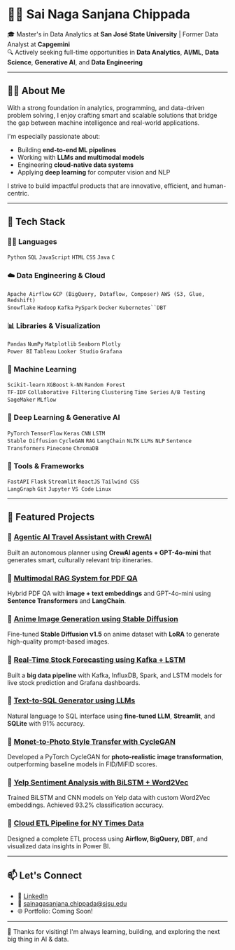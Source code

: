 # 👩‍💻 Sai Naga Sanjana Chippada

🎓 Master's in Data Analytics at **San José State University** | Former Data Analyst at **Capgemini**  
🔍 Actively seeking full-time opportunities in **Data Analytics**, **AI/ML**, **Data Science**, **Generative AI**, and **Data Engineering**

---

## 🙋‍♀️ About Me

With a strong foundation in analytics, programming, and data-driven problem solving, I enjoy crafting smart and scalable solutions that bridge the gap between machine intelligence and real-world applications.

I'm especially passionate about:
- Building **end-to-end ML pipelines**
- Working with **LLMs and multimodal models**
- Engineering **cloud-native data systems**
- Applying **deep learning** for computer vision and NLP

I strive to build impactful products that are innovative, efficient, and human-centric.

---

## 🧰 Tech Stack

### 🧑‍💻 Languages  
`Python` `SQL` `JavaScript` `HTML` `CSS` `Java` `C`

### ☁️ Data Engineering & Cloud  
`Apache Airflow` `GCP (BigQuery, Dataflow, Composer)` `AWS (S3, Glue, Redshift)`  
`Snowflake` `Hadoop` `Kafka` `PySpark` `Docker` `Kubernetes``DBT`

### 📊 Libraries & Visualization  
`Pandas` `NumPy` `Matplotlib` `Seaborn` `Plotly`  
`Power BI` `Tableau` `Looker Studio` `Grafana`

### 🤖 Machine Learning  
`Scikit-learn` `XGBoost` `k-NN` `Random Forest`  
`TF-IDF` `Collaborative Filtering` `Clustering` `Time Series`  `A/B Testing` `SageMaker` `MLflow`

### 🧠 Deep Learning & Generative AI  
`PyTorch` `TensorFlow` `Keras` `CNN` `LSTM`  
`Stable Diffusion` `CycleGAN` `RAG` `LangChain` `NLTK`
`LLMs` `NLP` `Sentence Transformers` `Pinecone` `ChromaDB`

### 🧪 Tools & Frameworks  
`FastAPI` `Flask` `Streamlit` `ReactJS` `Tailwind CSS`  
`LangGraph`  `Git` `Jupyter` `VS Code` `Linux`



---

## 🚀 Featured Projects

### 🔹 [Agentic AI Travel Assistant with CrewAI](#)
Built an autonomous planner using **CrewAI agents + GPT-4o-mini** that generates smart, culturally relevant trip itineraries.

### 🔹 [Multimodal RAG System for PDF QA](#)  
Hybrid PDF QA with **image + text embeddings** and GPT-4o-mini using **Sentence Transformers** and **LangChain**.

### 🔹 [Anime Image Generation using Stable Diffusion](#)  
Fine-tuned **Stable Diffusion v1.5** on anime dataset with **LoRA** to generate high-quality prompt-based images.

### 🔹 [Real-Time Stock Forecasting using Kafka + LSTM](#)  
Built a **big data pipeline** with Kafka, InfluxDB, Spark, and LSTM models for live stock prediction and Grafana dashboards.

### 🔹 [Text-to-SQL Generator using LLMs](#)  
Natural language to SQL interface using **fine-tuned LLM**, **Streamlit**, and **SQLite** with 91% accuracy.

### 🔹 [Monet-to-Photo Style Transfer with CycleGAN](#)  
Developed a PyTorch CycleGAN for **photo-realistic image transformation**, outperforming baseline models in FID/MiFID scores.

### 🔹 [Yelp Sentiment Analysis with BiLSTM + Word2Vec](#)  
Trained BiLSTM and CNN models on Yelp data with custom Word2Vec embeddings. Achieved 93.2% classification accuracy.

### 🔹 [Cloud ETL Pipeline for NY Times Data](#)  
Designed a complete ETL process using **Airflow, BigQuery, DBT**, and visualized data insights in Power BI.

---

## 📫 Let's Connect

- 🔗 [LinkedIn](https://www.linkedin.com/in/sainagasanjana)
- 📧 sainagasanjana.chippada@sjsu.edu
- 🌐 Portfolio: Coming Soon!


---

🌟 Thanks for visiting! I'm always learning, building, and exploring the next big thing in AI & data.

